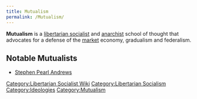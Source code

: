```yaml
---
title: Mutualism
permalink: /Mutualism/
---
```


**Mutualism** is a [libertarian
socialist](Libertarian_Socialism "wikilink") and
[anarchist](Anarchism "wikilink") school of thought that advocates for a
defense of the [market](Market_Economy "wikilink") economy, gradualism
and federalism.

## Notable Mutualists

- [Stephen Pearl Andrews](Stephen_Pearl_Andrews "wikilink")

[Category:Libertarian Socialist
Wiki](Category:Libertarian_Socialist_Wiki "wikilink")
[Category:Libertarian
Socialism](Category:Libertarian_Socialism "wikilink")
[Category:Ideologies](Category:Ideologies "wikilink")
[Category:Mutualism](Category:Mutualism "wikilink")